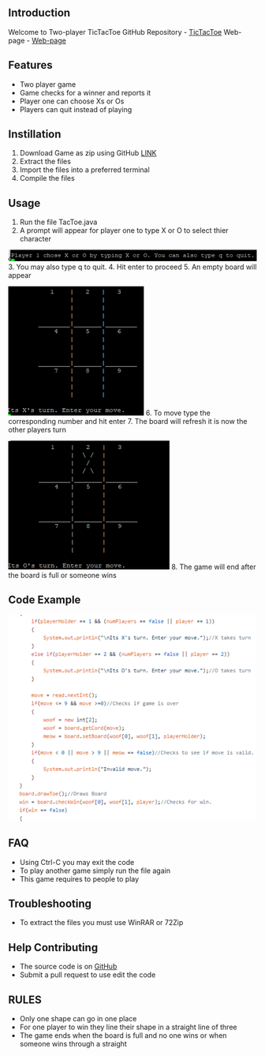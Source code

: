﻿## Introduction
Welcome to Two-player TicTacToe
GitHub Repository - [TicTacToe](https://github.com/frakesdj/TicTacToe)
Web-page - [Web-page](https://student2.cs.appstate.edu/frakesdj/)
  
## Features

 -  Two player game
 - Game checks for a winner and reports it
 - Player one can choose Xs or Os
 - Players can quit instead of playing

## Instillation

 1. Download Game as zip using GitHub [LINK](https://github.com/frakesdj/TicTacToe)
 2. Extract the files
 3. Import the files into a preferred terminal
 4. Compile the files
## Usage
 1. Run the file TacToe.java
 2. A prompt will appear for player one to type X or O to select thier character

![enter image description here](https://github.com/frakesdj/TicTacToe/blob/master/prompt.PNG?raw=true)
 3. You may also type q to quit.
 4. Hit enter to proceed
 5.  An empty board will appear
 
 ![enter image description here](https://github.com/frakesdj/TicTacToe/blob/master/board.PNG?raw=true)
 6. To move type the corresponding number and hit enter
 7. The board will refresh it is now the other players turn
 
![enter image description here](https://github.com/frakesdj/TicTacToe/blob/master/turn.PNG?raw=true)
 8. The game will end after the board is full or someone wins
 ## Code Example
![enter image description here](https://github.com/frakesdj/TicTacToe/blob/master/GameSnip.PNG?raw=true)

## FAQ

- Using Ctrl-C you may exit the code
- To play another game simply run the file again
- This game requires to people to play

## Troubleshooting
+ To extract the files you must use WinRAR or 72Zip

## Help Contributing

- The source code is on [GitHub](https://github.com/frakesdj/TicTacToe)
- Submit a pull request to use edit the code



## RULES

 - Only one shape can go in one place
 - For one player to win they line their shape in a straight line of three
 - The game ends when the board is full and no one wins or when someone wins through a straight



